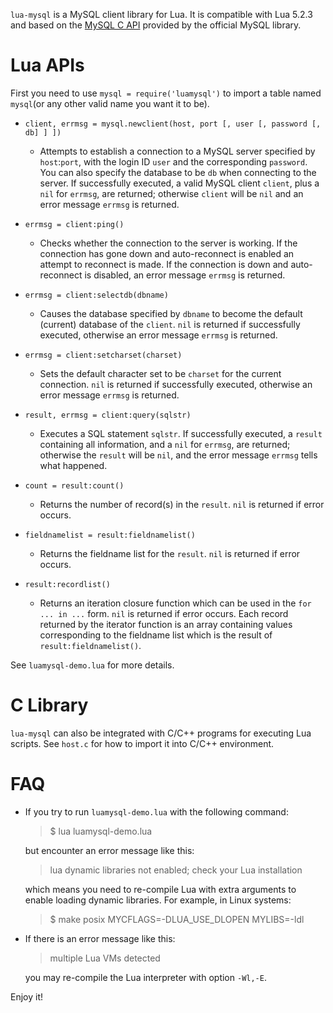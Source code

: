 `lua-mysql` is a MySQL client library for Lua. It is compatible with Lua 5.2.3 and based on the [MySQL C API](http://dev.mysql.com/doc/refman/5.6/en/c-api-function-overview.html) provided by the official MySQL library.

Lua APIs
========

First you need to use `mysql = require('luamysql')` to import a table named `mysql`(or any other valid name you want it to be).

* `client, errmsg = mysql.newclient(host, port [, user [, password [, db] ] ])`

    - Attempts to establish a connection to a MySQL server specified by `host`:`port`, with the login ID `user` and the corresponding `password`. You can also specify the database to be `db` when connecting to the server. If successfully executed, a valid MySQL client `client`, plus a `nil` for `errmsg`, are returned; otherwise `client` will be `nil` and an error message `errmsg` is returned.

* `errmsg = client:ping()`

    - Checks whether the connection to the server is working. If the connection has gone down and auto-reconnect is enabled an attempt to reconnect is made. If the connection is down and auto-reconnect is disabled, an error message `errmsg` is returned.

* `errmsg = client:selectdb(dbname)`

    - Causes the database specified by `dbname` to become the default (current) database of the `client`. `nil` is returned if successfully executed, otherwise an error message `errmsg` is returned.

* `errmsg = client:setcharset(charset)`

    - Sets the default character set to be `charset` for the current connection. `nil` is returned if successfully executed, otherwise an error message `errmsg` is returned.

* `result, errmsg = client:query(sqlstr)`

    - Executes a SQL statement `sqlstr`. If successfully executed, a `result` containing all information, and a `nil` for `errmsg`, are returned; otherwise the `result` will be `nil`, and the error message `errmsg` tells what happened.

* `count = result:count()`

    - Returns the number of record(s) in the `result`. `nil` is returned if error occurs.

* `fieldnamelist = result:fieldnamelist()`

    - Returns the fieldname list for the `result`. `nil` is returned if error occurs.

* `result:recordlist()`

    - Returns an iteration closure function which can be used in the `for ... in ...` form. `nil` is returned if error occurs. Each record returned by the iterator function is an array containing values corresponding to the fieldname list which is the result of `result:fieldnamelist()`.

See `luamysql-demo.lua` for more details.

C Library
=========

`lua-mysql` can also be integrated with C/C++ programs for executing Lua scripts. See `host.c` for how to import it into C/C++ environment.

FAQ
===

* If you try to run `luamysql-demo.lua` with the following command:

    > $ lua luamysql-demo.lua

  but encounter an error message like this:

    > lua dynamic libraries not enabled; check your Lua installation

  which means you need to re-compile Lua with extra arguments to enable loading dynamic libraries. For example, in Linux systems:

    > $ make posix MYCFLAGS=-DLUA\_USE\_DLOPEN MYLIBS=-ldl

* If there is an error message like this:

    > multiple Lua VMs detected

  you may re-compile the Lua interpreter with option `-Wl,-E`.

Enjoy it!
